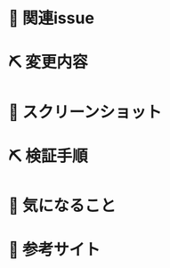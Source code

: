 # 📝 関連issue

<!--
  ・ 関連するissue 番号を記載してください。
  ・ issue終了時に閉じる場合は close #{ISSUE_NUMBER}を記述
  ・ issueを閉じる必要のないものは#{ISSUE_NUMBER}だけでOKです🙆‍♂️
-->


# ⛏ 変更内容

<!--
変更を端的に箇条書きで
- xxxxx
- xxx
 -->
 
# 📸 スクリーンショット
<!-- 画像, またはGyazo Gif等で作成したgifを貼り付ける -->


# ⛏ 検証手順
<!--
  ・ どのページに何をすると、機能の検証ができるのかを箇条書きで
  ・ 利用するURLとかを貼るとより良い
-->


# 🤔 気になること
<!-- 不安なことがあれば -->


# 👀 参考サイト
<!-- 参考サイトを箇条書きで -->